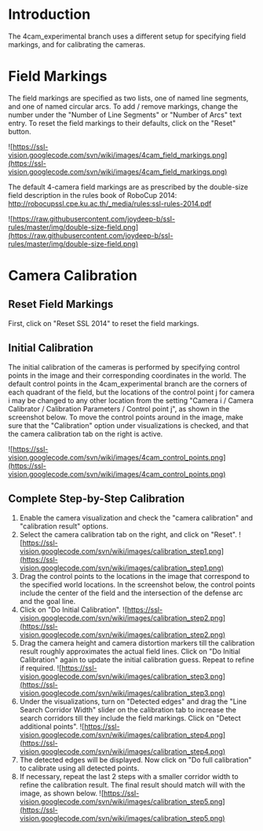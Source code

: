 # Introduction #

The 4cam\_experimental branch uses a different setup for specifying field markings, and for calibrating the cameras.

# Field Markings #
The field markings are specified as two lists, one of named line segments, and one of named circular arcs. To add / remove markings, change the number under the "Number of Line Segments" or "Number of Arcs" text entry. To reset the field markings to their defaults, click on the "Reset" button.

![https://ssl-vision.googlecode.com/svn/wiki/images/4cam_field_markings.png](https://ssl-vision.googlecode.com/svn/wiki/images/4cam_field_markings.png)


The default 4-camera field markings are as prescribed by the double-size field description in the rules book of RoboCup 2014:
http://robocupssl.cpe.ku.ac.th/_media/rules:ssl-rules-2014.pdf

![https://raw.githubusercontent.com/joydeep-b/ssl-rules/master/img/double-size-field.png](https://raw.githubusercontent.com/joydeep-b/ssl-rules/master/img/double-size-field.png)

# Camera Calibration #

## Reset Field Markings ##
First, click on "Reset SSL 2014" to reset the field markings.

## Initial Calibration ##
The initial calibration of the cameras is performed by specifying control points in the image and their corresponding coordinates in the world. The default control points in the 4cam\_experimental branch are the corners of each quadrant of the field, but the locations of the control point j for camera i may be changed to any other location from the setting "Camera i / Camera Calibrator / Calibration Parameters / Control point j", as shown in the screenshot below. To move the control points around in the image, make sure that the "Calibration" option under visualizations is checked, and that the camera calibration tab on the right is active.

![https://ssl-vision.googlecode.com/svn/wiki/images/4cam_control_points.png](https://ssl-vision.googlecode.com/svn/wiki/images/4cam_control_points.png)

## Complete Step-by-Step Calibration ##
  1. Enable the camera visualization and check the "camera calibration" and "calibration result" options.
  1. Select the camera calibration tab on the right, and click on "Reset".
![https://ssl-vision.googlecode.com/svn/wiki/images/calibration_step1.png](https://ssl-vision.googlecode.com/svn/wiki/images/calibration_step1.png)
  1. Drag the control points to the locations in the image that correspond to the specified world locations. In the screenshot below, the control points include the center of the field and the intersection of the defense arc and the goal line.
  1. Click on "Do Initial Calibration".
![https://ssl-vision.googlecode.com/svn/wiki/images/calibration_step2.png](https://ssl-vision.googlecode.com/svn/wiki/images/calibration_step2.png)
  1. Drag the camera height and camera distortion markers till the calibration result roughly approximates the actual field lines. Click on "Do Initial Calibration" again to update the initial calibration guess. Repeat to refine if required.
![https://ssl-vision.googlecode.com/svn/wiki/images/calibration_step3.png](https://ssl-vision.googlecode.com/svn/wiki/images/calibration_step3.png)
  1. Under the visualizations, turn on "Detected edges" and drag the "Line Search Corridor Width" slider on the calibration tab to increase the search corridors till they include the field markings. Click on "Detect additional points".
![https://ssl-vision.googlecode.com/svn/wiki/images/calibration_step4.png](https://ssl-vision.googlecode.com/svn/wiki/images/calibration_step4.png)
  1. The detected edges will be displayed. Now click on "Do full calibration" to calibrate using all detected points.
  1. If necessary, repeat the last 2 steps with a smaller corridor width to refine the calibration result. The final result should match will with the image, as shown below.
![https://ssl-vision.googlecode.com/svn/wiki/images/calibration_step5.png](https://ssl-vision.googlecode.com/svn/wiki/images/calibration_step5.png)